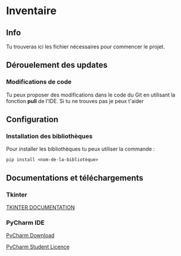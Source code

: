 ﻿# Inventaire

## Info
Tu trouveras ici les fichier nécessaires pour commencer le projet.

## Dérouelement des updates
### Modifications de code
Tu peux proposer des modifications dans le code du Git en utilisant la fonction **pull** de l'IDE.
Si tu ne trouves pas je peux t'aider

## Configuration
### Installation des bibliothèques
Pour installer les bibliothèques tu peux utiliser la commande :
```
pip install <nom-de-la-bibliotèque>
```

## Documentations et téléchargements
### Tkinter
[TKINTER DOCUMENTATION](https://realpython.com/python-gui-tkinter/)

### PyCharm IDE
[PyCharm Download](https://www.jetbrains.com/pycharm/download/download-thanks.html?platform=windows)

[PyCharm Student Licence](https://www.jetbrains.com/shop/eform/students)
